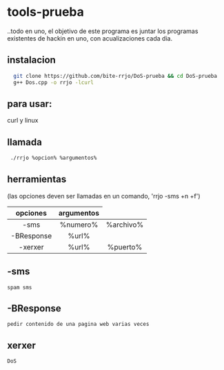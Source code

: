 # tools-prueba
  ..todo en uno, el objetivo de este programa es juntar los programas existentes de hackin en uno, con acualizaciones cada dia.
  
   ## instalacion
  ```bash
    git clone https://github.com/bite-rrjo/DoS-prueba && cd DoS-prueba
    g++ Dos.cpp -o rrjo -lcurl
  ```
  
  ## para usar:
   curl y linux
  ## llamada
  ```bash
   ./rrjo %opcion% %argumentos%    
  ```
   
  ## herramientas
  (las opciones deven ser llamadas en un comando, 'rrjo -sms +n +f')
  <table align="width:90%">
    <thead>
        <tr>
            <th align="center">opciones</th>
            <th align="center">argumentos</th>
        </tr>
        <tbody>
            <tr>
                <td align="center">-sms</td>
                <td align="center">%numero%</td>
                <td align="center">%archivo%</td>
            </tr>
            <tr>
                <td align="center">-BResponse</td>
                <td align="center">%url%</td>
            </tr>
            <tr>
                <td align="center">-xerxer</td>
                <td align="center">%url%</td>
                <td align="center">%puerto%</td>
            </tr>
        </tbody>
    </thead>
</table>


  ## -sms
    spam sms
  ## -BResponse
    pedir contenido de una pagina web varias veces
  ## xerxer
    DoS
    
  
   

   
